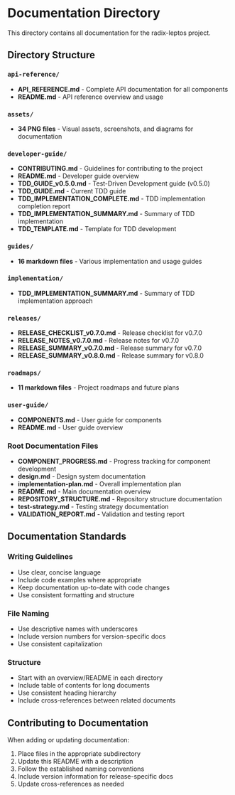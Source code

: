 # Documentation Directory

This directory contains all documentation for the radix-leptos project.

## Directory Structure

### `api-reference/`
- **API_REFERENCE.md** - Complete API documentation for all components
- **README.md** - API reference overview and usage

### `assets/`
- **34 PNG files** - Visual assets, screenshots, and diagrams for documentation

### `developer-guide/`
- **CONTRIBUTING.md** - Guidelines for contributing to the project
- **README.md** - Developer guide overview
- **TDD_GUIDE_v0.5.0.md** - Test-Driven Development guide (v0.5.0)
- **TDD_GUIDE.md** - Current TDD guide
- **TDD_IMPLEMENTATION_COMPLETE.md** - TDD implementation completion report
- **TDD_IMPLEMENTATION_SUMMARY.md** - Summary of TDD implementation
- **TDD_TEMPLATE.md** - Template for TDD development

### `guides/`
- **16 markdown files** - Various implementation and usage guides

### `implementation/`
- **TDD_IMPLEMENTATION_SUMMARY.md** - Summary of TDD implementation approach

### `releases/`
- **RELEASE_CHECKLIST_v0.7.0.md** - Release checklist for v0.7.0
- **RELEASE_NOTES_v0.7.0.md** - Release notes for v0.7.0
- **RELEASE_SUMMARY_v0.7.0.md** - Release summary for v0.7.0
- **RELEASE_SUMMARY_v0.8.0.md** - Release summary for v0.8.0

### `roadmaps/`
- **11 markdown files** - Project roadmaps and future plans

### `user-guide/`
- **COMPONENTS.md** - User guide for components
- **README.md** - User guide overview

### Root Documentation Files
- **COMPONENT_PROGRESS.md** - Progress tracking for component development
- **design.md** - Design system documentation
- **implementation-plan.md** - Overall implementation plan
- **README.md** - Main documentation overview
- **REPOSITORY_STRUCTURE.md** - Repository structure documentation
- **test-strategy.md** - Testing strategy documentation
- **VALIDATION_REPORT.md** - Validation and testing report

## Documentation Standards

### Writing Guidelines
- Use clear, concise language
- Include code examples where appropriate
- Keep documentation up-to-date with code changes
- Use consistent formatting and structure

### File Naming
- Use descriptive names with underscores
- Include version numbers for version-specific docs
- Use consistent capitalization

### Structure
- Start with an overview/README in each directory
- Include table of contents for long documents
- Use consistent heading hierarchy
- Include cross-references between related documents

## Contributing to Documentation

When adding or updating documentation:
1. Place files in the appropriate subdirectory
2. Update this README with a description
3. Follow the established naming conventions
4. Include version information for release-specific docs
5. Update cross-references as needed